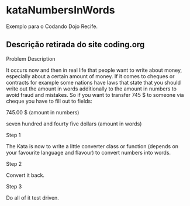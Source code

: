 kataNumbersInWords
==================

Exemplo para o Codando Dojo Recife.

Descrição retirada do site coding.org
-----------------
Problem Description

It occurs now and then in real life that people want to write about money, especially about a certain amount of money. If it comes to cheques or contracts for example some nations have laws that state that you should write out the amount in words additionally to the amount in numbers to avoid fraud and mistakes. So if you want to transfer 745 $ to someone via cheque you have to fill out to fields:

745.00 $ (amount in numbers)

seven hundred and fourty five dollars (amount in words)

Step 1

The Kata is now to write a little converter class or function (depends on your favourite language and flavour) to convert numbers into words.

Step 2

Convert it back.

Step 3

Do all of it test driven.
